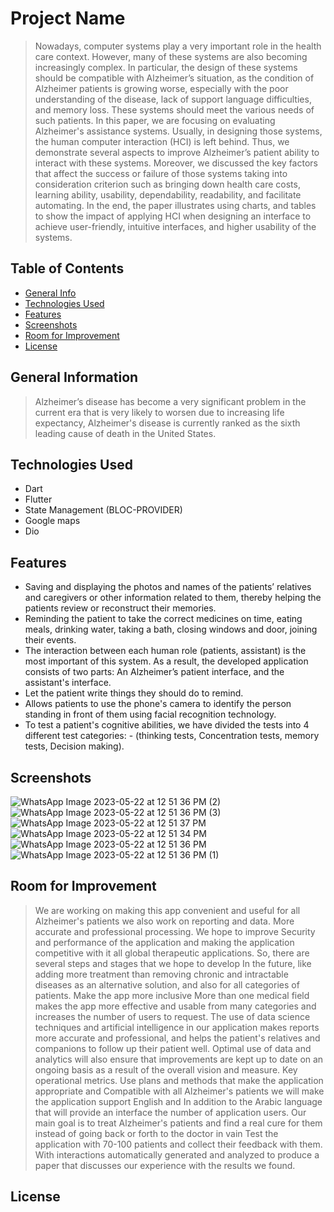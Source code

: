 # Project Name
>Nowadays, computer systems play a very important role in the health care context. However, many of these systems are also becoming increasingly complex. In particular, the design of these systems should be compatible with Alzheimer’s situation, as the condition of Alzheimer patients is growing worse, especially with the poor understanding of the disease, lack of support language difficulties, and memory loss. These systems should meet the various needs of such patients. In this paper, we are focusing on evaluating Alzheimer's assistance systems. Usually, in designing those systems, the human computer interaction (HCI) is left behind. Thus, we demonstrate several aspects to improve Alzheimer’s patient ability to interact with these systems. Moreover, we discussed the key factors that affect the success or failure of those systems taking into consideration criterion such as bringing down health care costs, learning ability, usability, dependability, readability, and facilitate automating. In the end, the paper illustrates using charts, and tables to show the impact of applying HCI when designing an interface to achieve user-friendly, intuitive interfaces, and higher usability of the systems.

## Table of Contents
* [General Info](#general-information)
* [Technologies Used](#technologies-used)
* [Features](#features)
* [Screenshots](#screenshots)
* [Room for Improvement](#room-for-improvement)
* [License](#license)

## General Information
>Alzheimer’s disease has become a very significant problem in the current era that is very likely to worsen due to increasing life expectancy, Alzheimer's disease is currently ranked as the sixth leading cause of death in the United States.


## Technologies Used
- Dart
- Flutter
- State Management (BLOC-PROVIDER)
- Google maps
- Dio

## Features
- Saving and displaying the photos and names of the patients’ relatives and caregivers or other information related to them, thereby helping the patients review or reconstruct their memories.
- Reminding the patient to take the correct medicines on time, eating meals, drinking water, taking a bath, closing windows and door, joining their events.
- The interaction between each human role (patients, assistant) is the most important of this system. As a result, the developed application consists of two parts: An Alzheimer’s patient interface, and the assistant's interface.
- Let the patient write things they should do to remind.
- Allows patients to use the phone's camera to identify the person standing in front of them using facial recognition technology.
- To test a patient's cognitive abilities, we have divided the tests into 4 different test categories: - (thinking tests, Concentration tests, memory tests, Decision making).

## Screenshots
![WhatsApp Image 2023-05-22 at 12 51 36 PM (2)](https://github.com/bodykh/Memory-Mate/assets/58918060/a1b6029f-7fa1-4d64-ae98-36653a131ab4)
![WhatsApp Image 2023-05-22 at 12 51 36 PM (3)](https://github.com/bodykh/Memory-Mate/assets/58918060/bdddedf6-d1a7-444f-969a-068bb4aefccd)
![WhatsApp Image 2023-05-22 at 12 51 37 PM](https://github.com/bodykh/Memory-Mate/assets/58918060/7a35a281-c20b-41e1-b09b-7c198939f206)
![WhatsApp Image 2023-05-22 at 12 51 34 PM](https://github.com/bodykh/Memory-Mate/assets/58918060/932aa759-cc70-4692-9efa-a73f013e0a3b)
![WhatsApp Image 2023-05-22 at 12 51 36 PM](https://github.com/bodykh/Memory-Mate/assets/58918060/5992916a-4d3f-4211-9aeb-4345302e2a02)
![WhatsApp Image 2023-05-22 at 12 51 36 PM (1)](https://github.com/bodykh/Memory-Mate/assets/58918060/bf8998c3-3232-4636-bb49-21bc425ab3af)

## Room for Improvement
>We are working on making this app convenient and useful for all Alzheimer's patients we also work on reporting and data. More accurate and professional processing. We hope to improve Security and performance of the application and making the application competitive with it all global therapeutic applications. So, there are several steps and stages that we hope to develop In the future, like adding more treatment than removing chronic and intractable diseases as an alternative solution, and also for all categories of patients. Make the app more inclusive More than one medical field makes the app more effective and usable from many categories and increases the number of users to request. The use of data science techniques and artificial intelligence in our application makes reports more accurate and professional, and helps the patient's relatives and companions to follow up their patient well. Optimal use of data and analytics will also ensure that improvements are kept up to date on an ongoing basis as a result of the overall vision and measure. Key operational metrics. Use plans and methods that make the application appropriate and Compatible with all Alzheimer's patients we will make the application support English and In addition to the Arabic language that will provide an interface the number of application users. Our main goal is to treat Alzheimer's patients and find a real cure for them instead of going back or forth to the doctor in vain Test the application with 70-100 patients and collect their feedback with them. With interactions automatically generated and analyzed to produce a paper that discusses our experience with the results we found.


## License



